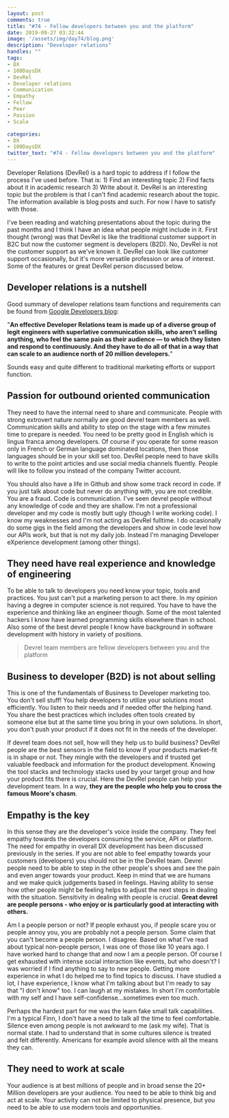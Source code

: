 ```yaml
---
layout: post
comments: true
title: "#74 - Fellow developers between you and the platform"
date: 2019-09-27 03:32:44
image: '/assets/img/day74/blog.png'
description: "Developer relations"
handles: "" 
tags:
- DX 
- 100DaysDX
- DevRel
- Developer relations
- Communication
- Empathy
- Fellow
- Peer 
- Passion
- Scale

categories:
- DX
- 100DaysDX
twitter_text: "#74 - Fellow developers between you and the platform"
---
```


Developer Relations (DevRel) is a hard topic to address if I follow the process I've used before. That is: 1) Find an interesting topic 2) Find facts about it in academic research 3) Write about it. DevRel is an interesting topic but the problem is that I can't find academic research about the topic. The information available is blog posts and such. For now I have to satisfy with those. 

I've been reading and watching presentations about the topic during the past months and I think I have an idea what people might include in it. First thought (wrong) was that DevRel is like the traditional customer support in B2C but now the customer segment is developers (B2D). No, DevRel is not the customer support as we've known it. DevRel can look like customer support occasionally, but it's more versatile profession or area of interest. Some of the features or great DevRel person discussed below. 

## Developer relations is a nutshell 

Good summary of developer relations team functions and requirements can be found from [Google Developers blog](https://medium.com/google-developers/the-core-competencies-of-developer-relations-f3e1c04c0f5b): 

"**An effective Developer Relations team is made up of a diverse group of legit engineers with superlative communication skills, who aren’t selling anything, who feel the same pain as their audience — to which they listen and respond to continuously. And they have to do all of that in a way that can scale to an audience north of 20 million developers.**"

Sounds easy and quite different to traditional marketing efforts or support function.  

## Passion for outbound oriented communication

They need to have the internal need to share and communicate. People with strong extrovert nature normally are good devrel team members as well. Communication skills and ability to step on the stage with a few minutes time to prepare is needed. You need to be pretty good in English which is lingua franca among developers. Of course if you operate for some reason only in French or German language dominated locations, then those languages should be in your skill set too. DevRel people need to have skills to write to the point articles and use social media channels fluently. People will like to follow you instead of the company Twitter account. 

You should also have a life in Github and show some track record in code. If you just talk about code but never do anything with, you are not credible. You are a fraud. Code is communication. I've seen devrel people without any knowledge of code and they are shallow. I'm not a professional developer and my code is mostly butt ugly (though I write working code). I know my weaknesses and I'm not acting as DevRel fulltime. I do ocasionally do some gigs in the field among the developers and show in code level how our APIs work, but that is not my daily job. Instead I'm managing Developer eXperience development (among other things).  

## They need have real experience and knowledge of engineering

To be able to talk to developers you need know your topic, tools and practices. You just can't put a marketing person to act there. In my opinion having a degree in computer science is not required. You have to have the experience and thinking like an engineer though. Some of the most talented hackers I know have learned programming skills elsewhere than in school. Also some of the best devrel people I know have background in software development with history in variety of positions. 

<blockquote>Devrel team members are fellow developers between you and the platform</blockquote>

## Business to developer (B2D) is not about selling

This is one of the fundamentals of Business to Developer marketing too. You don't sell stuff! You help developers to utilize your solutions most efficiently. You listen to their needs and if needed offer the helping hand. You share the best practices which includes often tools created by someone else but at the same time you bring in your own solutions. In short, you don't push your product if it does not fit in the needs of the developer.  

If devrel team does not sell, how will they help us to build business? DevRel people are the best sensors in the field to know if your products market-fit is in shape or not. They mingle with the developers and if trusted get valuable feedback and information for the product development. Knowing the tool stacks and technology stacks used by your target group and how your product fits there is crucial. Here the DevRel people can help your development team. In a way, **they are the people who help you to cross the famous Moore's chasm**. 

## Empathy is the key

In this sense they are the developer's voice inside the company. They feel empathy towards the developers consuming the service, API or platform. The need for empathy in overall DX development has been discussed previously in the series. If you are not able to feel empathy towards your customers (developers) you should not be in the DevRel team. Devrel people need to be able to step in the other people's shoes and see the pain and even anger towards your product. Keep in mind that we are humans and we make quick judgements based in feelings. Having ability to sense how other people might be feeling helps to adjust the next steps in dealing with the situation. Sensitivity in dealing with people is crucial. **Great devrel are people persons - who enjoy or is particularly good at interacting with others.**  

Am I a people person or not? If people exhaust you, if people scare you or people annoy you, you are probably not a people person. Some claim that you can't become a people person. I disagree. Based on what I've read about typical non-people person, I was one of those like 10 years ago. I have worked hard to change that and now I am a people person. Of course I get exhausted with intense social interaction like events, but who doesn't? I was worried if I find anything to say to new people. Getting more experience in what I do helped me to find topics to discuss. I have studied a lot, I have experience, I know what I'm talking about but I'm ready to say that "I don't know" too. I can laugh at my mistakes. In short I'm comfortable with my self and I have self-confidense...sometimes even too much.  

Perhaps the hardest part for me was the learn fake small talk capabilities. I'm a typical Finn, I don't have a need to talk all the time to feel comfortable. Silence even among people is not awkward to me (ask my wife). That is normal state. I had to understand that in some cultures silence is treated and felt differently. Americans for example avoid silence with all the means they can. 

## They need to work at scale

Your audience is at best millions of people and in broad sense the 20+ Million developers are your audience. You need to be able to think big and act at scale. Your activity can not be limited to physical presence, but you need to be able to use modern tools and opportunities. 
